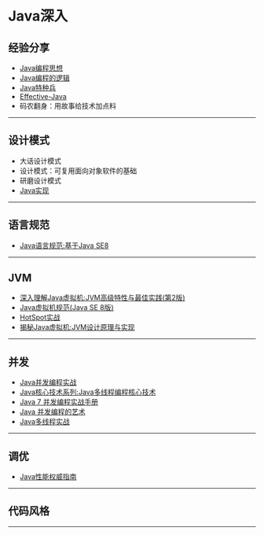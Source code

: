 #   Java深入

##  经验分享
-   [Java编程思想](../../Java/thinking0814/README.md)
-   [Java编程的逻辑](../../Java/logic0814/README.md)
-   [Java特种兵](../../Java/forces0814/README.md)
-   [Effective-Java](../../Java/Effective0814/README.md)
-   码农翻身：用故事给技术加点料

----

##  设计模式

-   ⼤话设计模式
-   设计模式：可复用面向对象软件的基础
-   研磨设计模式
-   [Java实现](https://github.com/iluwatar/java-design-patterns)

----

##  语言规范

-   [Java语言规范:基于Java SE8](../../Java/language80814/README.md)

----

##  JVM

-   [深入理解Java虚拟机:JVM高级特性与最佳实践(第2版)](../../Java/jvmA0814/README.md)
-   [Java虚拟机规范(Java SE 8版)](../../Java/jvmB0814/README.md)
-   [HotSpot实战](../../Java/jvmC0814/README.md)
-   [揭秘Java虚拟机:JVM设计原理与实现](../../Java/jvmD0814/README.md)

----

##  并发

-   [Java并发编程实战](../../Java/threadA0814/README.md)
-   [Java核心技术系列:Java多线程编程核心技术](../../Java/threadB0814/README.md)
-   [Java 7 并发编程实战手册](../../Java/threadC0814/README.md)
-   [Java 并发编程的艺术](../../Java/threadD0814/README.md)
-   [Java多线程实战](http://jcip.net.s3-website-us-east-1.amazonaws.com/listings.html)

----

##  调优

-   [Java性能权威指南](../../Java/performance0814/README.md)

----

##  代码风格

----
